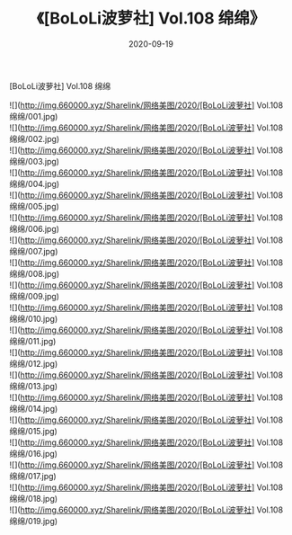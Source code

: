 ﻿---
layout: post
title:  《[BoLoLi波萝社] Vol.108 绵绵》
date:   2020-09-19
img: http://img.660000.xyz/Sharelink/网络美图/2020/[BoLoLi波萝社] Vol.108 绵绵/000.jpg
categories: [美女, 清纯, 唯美]
---

[BoLoLi波萝社] Vol.108 绵绵

  ![](http://img.660000.xyz/Sharelink/网络美图/2020/[BoLoLi波萝社] Vol.108 绵绵/001.jpg) <br> ![](http://img.660000.xyz/Sharelink/网络美图/2020/[BoLoLi波萝社] Vol.108 绵绵/002.jpg) <br> ![](http://img.660000.xyz/Sharelink/网络美图/2020/[BoLoLi波萝社] Vol.108 绵绵/003.jpg) <br> ![](http://img.660000.xyz/Sharelink/网络美图/2020/[BoLoLi波萝社] Vol.108 绵绵/004.jpg) <br> ![](http://img.660000.xyz/Sharelink/网络美图/2020/[BoLoLi波萝社] Vol.108 绵绵/005.jpg) <br> ![](http://img.660000.xyz/Sharelink/网络美图/2020/[BoLoLi波萝社] Vol.108 绵绵/006.jpg) <br> ![](http://img.660000.xyz/Sharelink/网络美图/2020/[BoLoLi波萝社] Vol.108 绵绵/007.jpg) <br> ![](http://img.660000.xyz/Sharelink/网络美图/2020/[BoLoLi波萝社] Vol.108 绵绵/008.jpg) <br> ![](http://img.660000.xyz/Sharelink/网络美图/2020/[BoLoLi波萝社] Vol.108 绵绵/009.jpg) <br> ![](http://img.660000.xyz/Sharelink/网络美图/2020/[BoLoLi波萝社] Vol.108 绵绵/010.jpg) <br> ![](http://img.660000.xyz/Sharelink/网络美图/2020/[BoLoLi波萝社] Vol.108 绵绵/011.jpg) <br> ![](http://img.660000.xyz/Sharelink/网络美图/2020/[BoLoLi波萝社] Vol.108 绵绵/012.jpg) <br> ![](http://img.660000.xyz/Sharelink/网络美图/2020/[BoLoLi波萝社] Vol.108 绵绵/013.jpg) <br> ![](http://img.660000.xyz/Sharelink/网络美图/2020/[BoLoLi波萝社] Vol.108 绵绵/014.jpg) <br> ![](http://img.660000.xyz/Sharelink/网络美图/2020/[BoLoLi波萝社] Vol.108 绵绵/015.jpg) <br> ![](http://img.660000.xyz/Sharelink/网络美图/2020/[BoLoLi波萝社] Vol.108 绵绵/016.jpg) <br> ![](http://img.660000.xyz/Sharelink/网络美图/2020/[BoLoLi波萝社] Vol.108 绵绵/017.jpg) <br> ![](http://img.660000.xyz/Sharelink/网络美图/2020/[BoLoLi波萝社] Vol.108 绵绵/018.jpg) <br> ![](http://img.660000.xyz/Sharelink/网络美图/2020/[BoLoLi波萝社] Vol.108 绵绵/019.jpg) <br>